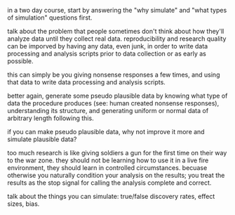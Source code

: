 in a two day course, start by answering the "why simulate" and "what types of simulation" questions first. 

talk about the problem that people sometimes don't think about how they'll analyze data until they collect real data. reproducibility and research quality can be imporved by having any data, even junk, in order to write data processing and analysis scripts prior to data collection or as early as possible. 

this can simply be you giving nonsense responses a few times, and using that data to write data processing and analysis scripts.

better again, generate some pseudo plausible data by knowing what type of data the procedure produces (see: human created nonsense responses), understanding its structure, and generating uniform or normal data of arbitrary length following this.

if you can make pseudo plausible data, why not improve it more and simulate plausible data? 



too much research is like giving soldiers a gun for the first time on their way to the war zone. they should not be learning how to use it in a live fire environment, they should learn in controlled circumstances. becuase otherwise you naturally condition your analysis on the results; you treat the results as the stop signal for calling the analysis complete and correct. 

talk about the things you can simulate: true/false discovery rates, effect sizes, bias.
